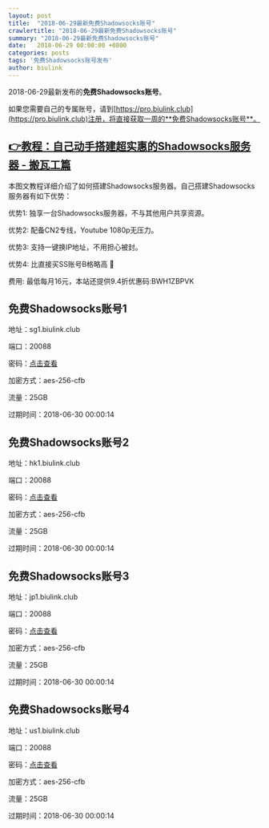 ```yaml
---
layout: post
title:  "2018-06-29最新免费Shadowsocks账号"
crawlertitle: "2018-06-29最新免费Shadowsocks账号"
summary: "2018-06-29最新免费Shadowsocks账号"
date:   2018-06-29 00:00:00 +0800
categories: posts
tags: '免费Shadowsocks账号发布'
author: biulink
---
```


2018-06-29最新发布的**免费Shadowsocks账号**。

如果您需要自己的专属账号，请到[https://pro.biulink.club](https://pro.biulink.club)注册，将直接获取一周的**免费Shadowsocks账号**。

## [👉教程：自己动手搭建超实惠的Shadowsocks服务器 - 搬瓦工篇](https://github.com/Biulink/ShadowsocksTutorials/blob/master/%E6%95%99%E6%82%A8%E8%87%AA%E5%B7%B1%E5%8A%A8%E6%89%8B%E6%90%AD%E5%BB%BA%E8%B6%85%E5%AE%9E%E6%83%A0%E7%9A%84Shadowsocks%E6%9C%8D%E5%8A%A1%E5%99%A8%20-%20%E6%90%AC%E7%93%A6%E5%B7%A5%E7%AF%87.md)
  
  本图文教程详细介绍了如何搭建Shadowsocks服务器。自己搭建Shadowsocks服务器有如下优势：

  优势1: 独享一台Shadowsocks服务器，不与其他用户共享资源。

  优势2: 配备CN2专线，Youtube 1080p无压力。

  优势3: 支持一键换IP地址，不用担心被封。

  优势4: 比直接买SS账号B格略高 🙂

  费用: 最低每月16元，本站还提供9.4折优惠码:BWH1ZBPVK  
## 免费Shadowsocks账号1

地址：sg1.biulink.club

端口：20088

密码：[点击查看](https://github.com/Biulink/ShadowsocksTutorials/blob/master/publish/2018-06-29%E6%9C%80%E6%96%B0%E5%85%8D%E8%B4%B9Shadowsocks%E8%B4%A6%E5%8F%B7.md)

加密方式：aes-256-cfb

流量：25GB

过期时间：2018-06-30 00:00:14

## 免费Shadowsocks账号2

地址：hk1.biulink.club

端口：20088

密码：[点击查看](https://github.com/Biulink/ShadowsocksTutorials/blob/master/publish/2018-06-29%E6%9C%80%E6%96%B0%E5%85%8D%E8%B4%B9Shadowsocks%E8%B4%A6%E5%8F%B7.md)

加密方式：aes-256-cfb

流量：25GB

过期时间：2018-06-30 00:00:14

## 免费Shadowsocks账号3

地址：jp1.biulink.club

端口：20088

密码：[点击查看](https://github.com/Biulink/ShadowsocksTutorials/blob/master/publish/2018-06-29%E6%9C%80%E6%96%B0%E5%85%8D%E8%B4%B9Shadowsocks%E8%B4%A6%E5%8F%B7.md)

加密方式：aes-256-cfb

流量：25GB

过期时间：2018-06-30 00:00:14

## 免费Shadowsocks账号4

地址：us1.biulink.club

端口：20088

密码：[点击查看](https://github.com/Biulink/ShadowsocksTutorials/blob/master/publish/2018-06-29%E6%9C%80%E6%96%B0%E5%85%8D%E8%B4%B9Shadowsocks%E8%B4%A6%E5%8F%B7.md)

加密方式：aes-256-cfb

流量：25GB

过期时间：2018-06-30 00:00:14

